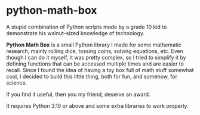 # python-math-box
A stupid combination of Python scripts made by a grade 10 kid to demonstrate his walnut-sized knowledge of technology.

<b>Python Math Box</b> is a small Python library I made for some mathematic research, mainly rolling dice, tossing coins, solving equations, etc. Even though I can do it myself, it was pretty complex, so I tried to simplify it by defining functions that can be accessed multiple times and are easier to recall. Since I found the idea of having a toy box full of math stuff somewhat cool, I decided to build this little thing, both for fun, and somehow, for science.
<p>If you find it useful, then you my friend, deserve an award.
<p>It requires Python 3.10 or above and some extra libraries to work properly.
